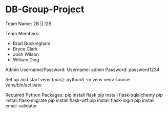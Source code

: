 # DB-Group-Project
Team Name: 2B || !2B

Team Members:
- Brad Buckingham
- Bryce Clark
- Josh Wilson
- William Ding

Admin Username/Password:
Username: admin
Password: password1234

Set up and start venv (mac):
python3 -m venv venv
source venv/bin/activate

Required Python Packages:
pip install flask
pip install flask-sqlalchemy
pip install flask-migrate
pip install flask-wtf
pip install flask-login
pip install email-validator
